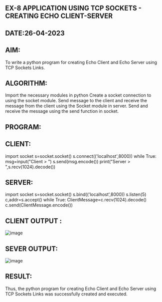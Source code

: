 ## EX-8 APPLICATION USING TCP SOCKETS - CREATING ECHO CLIENT-SERVER
## DATE:26-04-2023
## AIM:
To write a python program for creating Echo Client and Echo Server using TCP Sockets Links.

## ALGORITHM:
Import the necessary modules in python Create a socket connection to using the socket module. Send message to the client and receive the message from the client using the Socket module in server. Send and receive the message using the send function in socket.

## PROGRAM:
## CLIENT:
import socket
s=socket.socket()
s.connect(('localhost',8000))
while True:
   msg=input("Client > ")
   s.send(msg.encode())
   print("Server > ",s.recv(1024).decode())
## SERVER:
import socket
s=socket.socket()
s.bind(('localhost',8000))
s.listen(5)
c,addr=s.accept()
while True:
   ClientMessage=c.recv(1024).decode()
   c.send(ClientMessage.encode())
## CLIENT OUTPUT :
![image](https://github.com/naren2704/EX-8/assets/118706984/b0c4f837-4ea0-4573-b157-dfd466380620)
## SEVER OUTPUT:
![image](https://github.com/naren2704/EX-8/assets/118706984/145c81c7-3ce2-4c15-a845-d9a5d11536cd)
## RESULT:
Thus, the python program for creating Echo Client and Echo Server using TCP Sockets Links was successfully created and executed.
